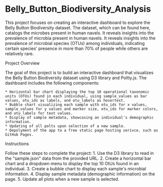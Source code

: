 # Belly_Button_Biodiversity_Analysis

This project focuses on creating an interactive dashboard to explore the Belly Button Biodiversity dataset. The dataset, which can be found here, catalogs the microbes present in human navels. It reveals insights into the prevalence of microbia present in human navels. It reveals insights into the prevalence of microbial species (OTUs) among individuals, indicating certain species' presence in more than 70% of people while others are relatively rare.

Project Overview

The goal of this project is to build an interactive dashboard that visualizes the Belly Button Biodiversity dataset using D3 library and Poltly.js. The dashboard includes the following components:

    * Horizontal bar chart displaying the top 10 operational taxonomic units (OTUs) found in each individual, using sample_values as bar values, otu_ids as labels, and otu_labels as hovertext.
    * Bubble chart visualizing each sample with otu_ids for x values, sample_values for y values and marker size, otu_ids for marker colors, and otu_labels for text values.
    * Display of sample metadata, showcasing an individual's demographic information.
    * Updating of all polts upon selection of a new sample.
    * Depolyment of the app to a free static page hosting serivce, such as GitHub Pages.

Instructions

Follow these steps to complete the project:
    1. Use the D3 library to read in the "sample.json" data from the provided URL.
    2. Create a horizontal bar chart and a dropdown menu to display the top 10 OtUs found in an individual.
    3. Create a bubble chart to display each sample's microbial information.
    4. Display sample metadata (demographic information) on the page.
    5. Update all plots when a new sample is selected.



